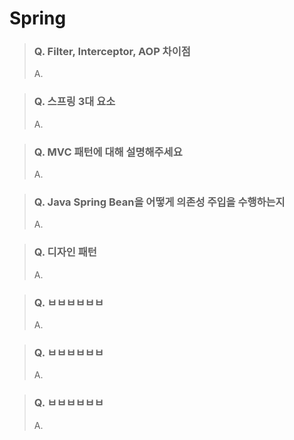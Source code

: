 # Spring
> ### **Q. Filter, Interceptor, AOP 차이점**
> A.
>

> ### **Q. 스프링 3대 요소**
> A.
>

> ### **Q. MVC 패턴에 대해 설명해주세요**
> A.
>

> ### **Q. Java Spring Bean을 어떻게 의존성 주입을 수행하는지**
> A.
>

> ### **Q. 디자인 패턴**
> A.
>

> ### **Q. ㅂㅂㅂㅂㅂㅂ**
> A.
>

> ### **Q. ㅂㅂㅂㅂㅂㅂ**
> A.
>

> ### **Q. ㅂㅂㅂㅂㅂㅂ**
> A.
>